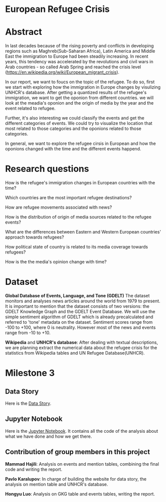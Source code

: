 # European Refugee Crisis

# Abstract
In last decades because of the rising poverty and conflicts in developing regions such as Maghreb(Sub-Saharan Africa), Latin America and Middle East the immigration to Europe had been steadily increasing. In recent years, this tendency was accelerated by the revolutions and civil wars in Arab countries - so called Arab Spring and reached the crisis level (https://en.wikipedia.org/wiki/European_migrant_crisis). 

In our report, we want to foucs on the topic of the refugee. To do so, first we start with exploring how the immigration in Europe changes by visulizing UNHCR's database. After getting a quantized results of the refugee's immigration, we want to get the oponion from different countries. we will look at the meadia's oponion and the origin of media by the year and the event related to refugee.

Further, it's also interesting we could classify the events and get the different categories of events. We could try to visualize the location that most related to those categories and the oponions related to those categories.

In general, we want to explore the refugee cirsis in European and how the oponions changed with the time and the different events happend.


# Research questions
How is the refugee's immigration changes in European countries with the time?

Which countries are the most important refugee destinations?

How are refugee movements associated with news?

How is the distribution of origin of media sources related to the refugee events?

What are the differences between Eastern and Western European countries' approach towards refugees?

How political state of country is related to its media coverage towards refugees?

How is the the media's opinion change with time?

# Dataset
**Global Database of Events, Language, and Tone (GDELT)** The dataset monitors and analyses news articles around the world from 1979 to present. It is important to mention that the dataset consists of two versions: the GDELT Knowledge Graph and the GDELT Event Database. We will use the simple sentiment algorithm of GDELT which is already precalculated and referred to 'tone' metadata on the dataset. Sentiment scores range from -100 to +100, where 0 is neutrality. However most of the news and events range from -10 to +10.

**Wikipedia** and **UNHCR's database**: After dealing with textual descriptions, we are planning extract the numerical data about the refugee crisis for the statistics from Wikipedia tables and UN Refugee Database(UNHCR).

# Milestone 3

## Data Story
Here is the [Data Story](https://infopaul.github.io/#home).

## Jupyter Notebook
Here is the [Jupyter Notebook](data_exploration.ipynb). It contains all the code of the analysis about what we have done and how we get there.

## Contribution of group members in this project

**Mammad Hajili**: Analysis on events and mention tables, combining the final code and writing the report.

**Pavlo Karalupov**: In charge of building the website for data story, the analysis on mention table and UNHCR's database.

**Hongyu Luo**:  Analysis on GKG table and events tables, writing the report.
